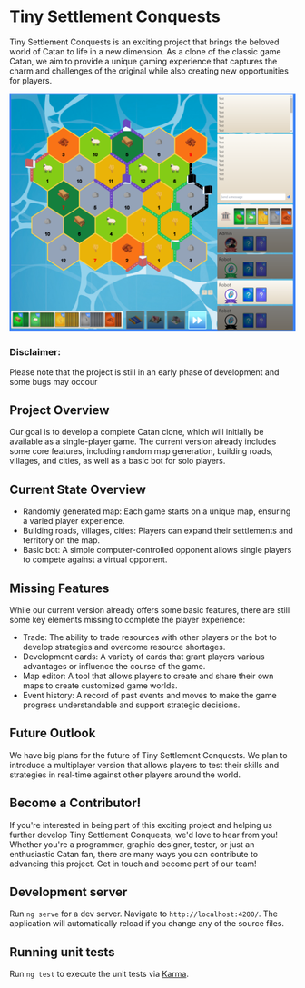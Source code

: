 # Tiny Settlement Conquests
Tiny Settlement Conquests is an exciting project that brings the beloved world of Catan to life in a new dimension. As a clone of the classic game Catan, we aim to provide a unique gaming experience that captures the charm and challenges of the original while also creating new opportunities for players.

![alt text](image.png)



### Disclaimer:
 Please note that the project is still in an early phase of development and some bugs may occour

## Project Overview
Our goal is to develop a complete Catan clone, which will initially be available as a single-player game. The current version already includes some core features, including random map generation, building roads, villages, and cities, as well as a basic bot for solo players.

## Current State Overview
- Randomly generated map: Each game starts on a unique map, ensuring a varied player experience.
- Building roads, villages, cities: Players can expand their settlements and territory on the map.
- Basic bot: A simple computer-controlled opponent allows single players to compete against a virtual opponent.

## Missing Features
While our current version already offers some basic features, there are still some key elements missing to complete the player experience:

- Trade: The ability to trade resources with other players or the bot to develop strategies and overcome resource shortages.
- Development cards: A variety of cards that grant players various advantages or influence the course of the game.
- Map editor: A tool that allows players to create and share their own maps to create customized game worlds.
- Event history: A record of past events and moves to make the game progress understandable and support strategic decisions.

## Future Outlook
We have big plans for the future of Tiny Settlement Conquests. We plan to introduce a multiplayer version that allows players to test their skills and strategies in real-time against other players around the world.

## Become a Contributor!
If you're interested in being part of this exciting project and helping us further develop Tiny Settlement Conquests, we'd love to hear from you! Whether you're a programmer, graphic designer, tester, or just an enthusiastic Catan fan, there are many ways you can contribute to advancing this project. Get in touch and become part of our team!

## Development server

Run `ng serve` for a dev server. Navigate to `http://localhost:4200/`. The application will automatically reload if you change any of the source files.

## Running unit tests

Run `ng test` to execute the unit tests via [Karma](https://karma-runner.github.io).
